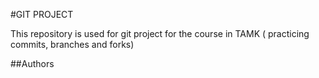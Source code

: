 #GIT PROJECT

This repository is used for git project for the course in TAMK ( practicing commits, branches and forks)

##Authors

